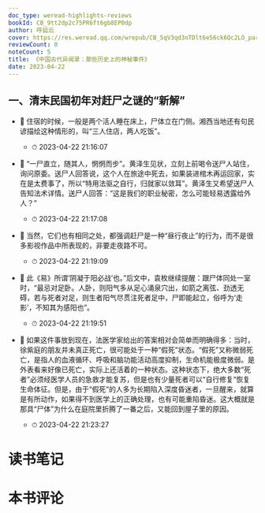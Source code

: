 ```yaml
---
doc_type: weread-highlights-reviews
bookId: CB_9tt2dp2c75PR6ft6gb8EP0dp
author: 呼延云
cover: https://res.weread.qq.com/wrepub/CB_5qV3qd3nTDlt6e56ck6Qc2LO_parsecover
reviewCount: 0
noteCount: 5
title: 《中国古代异闻录：那些历史上的神秘事件》
date: 2023-04-22
---
```



## 一、清末民国初年对赶尸之谜的“新解”


- 📌 住宿的时候，一般是两个活人睡在床上，尸体立在门侧。湘西当地还有句民谚描绘这种情形的，叫“三人住店，两人吃饭”。 
    - ⏱ 2023-04-22 21:16:07 

- 📌 “一尸直立，随其人，惘惘而步”。黄泽生见状，立刻上前喝令送尸人站住，询问原委。送尸人回答说，这个人在旅途中死去，如果装进棺木再运回家，实在是太费事了，所以“特用法驱之自行，归就家以敛耳”。黄泽生又希望送尸人告知法术详情。送尸人回答：“这是我们的职业秘密，怎么可能轻易透露给外人？” 
    - ⏱ 2023-04-22 21:17:08 

- 📌 当然，它们也有相同之处，都强调赶尸是一种“昼行夜止”的行为，而不是很多影视作品中所表现的，非要走夜路不可。 
    - ⏱ 2023-04-22 21:19:09 

- 📌 此《易》所谓‘阴凝于阳必战’也。”后文中，袁枚继续提醒：跟尸体同处一室时，“最忌对足卧。人卧，则阳气多从足心涌泉穴出，如箭之离弦、劲透无碍，若与死者对足，则生者阳气尽贯注死者足中，尸即能起立，俗呼为‘走影’，不知其为感阳也”。 
    - ⏱ 2023-04-22 21:19:51 

- 📌 如果这件事放到现在，法医学家给出的答案相对会简单而明确得多：当时，徐紫庭的朋友并未真正死亡，很可能处于一种“假死”状态。“假死”又称微弱死亡，是指人的血液循环、呼吸和脑功能活动高度抑制，生命机能极度微弱。是外表看来好像已死亡，实际上还活着的一种状态。这种状态下，绝大多数“死者”必须经医学人员的急救才能复苏，但是也有少量死者可以“自行修复”恢复生命体征。但是，由于“假死”的人多为长期陷入深度昏迷者，一旦醒来，就算是有所动作，如果得不到医学上的正确处理，也有可能重陷昏迷。这大概就是那具“尸体”为什么在庭院里折腾了一番之后，又能回到屋子里的原因。 
    - ⏱ 2023-04-22 21:23:27 

# 读书笔记


# 本书评论
